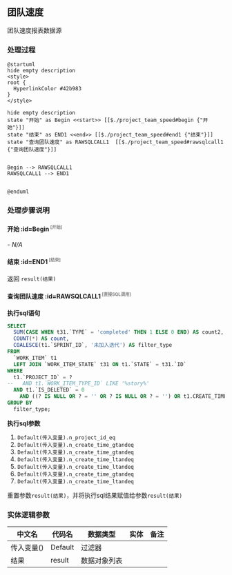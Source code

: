 ## 团队速度 <!-- {docsify-ignore-all} -->

   团队速度报表数据源

### 处理过程

```plantuml
@startuml
hide empty description
<style>
root {
  HyperlinkColor #42b983
}
</style>

hide empty description
state "开始" as Begin <<start>> [[$./project_team_speed#begin {"开始"}]]
state "结束" as END1 <<end>> [[$./project_team_speed#end1 {"结束"}]]
state "查询团队速度" as RAWSQLCALL1  [[$./project_team_speed#rawsqlcall1 {"查询团队速度"}]]


Begin --> RAWSQLCALL1
RAWSQLCALL1 --> END1


@enduml
```


### 处理步骤说明

#### 开始 :id=Begin<sup class="footnote-symbol"> <font color=gray size=1>[开始]</font></sup>



*- N/A*
#### 结束 :id=END1<sup class="footnote-symbol"> <font color=gray size=1>[结束]</font></sup>



返回 `result(结果)`

#### 查询团队速度 :id=RAWSQLCALL1<sup class="footnote-symbol"> <font color=gray size=1>[直接SQL调用]</font></sup>



<p class="panel-title"><b>执行sql语句</b></p>

```sql
SELECT
  SUM(CASE WHEN t31.`TYPE` = 'completed' THEN 1 ELSE 0 END) AS count2,
  COUNT(*) AS count,
  COALESCE(t1.`SPRINT_ID`, '未加入迭代') AS filter_type
FROM
  `WORK_ITEM` t1
  LEFT JOIN `WORK_ITEM_STATE` t31 ON t1.`STATE` = t31.`ID`
WHERE
  t1.`PROJECT_ID` = ?
--   AND t1.`WORK_ITEM_TYPE_ID` LIKE '%story%'
  AND t1.`IS_DELETED` = 0
	AND ((? IS NULL OR ? = '' OR ? IS NULL OR ? = '') OR t1.CREATE_TIME BETWEEN ? and ? )
GROUP BY
  filter_type;

```

<p class="panel-title"><b>执行sql参数</b></p>

1. `Default(传入变量).n_project_id_eq`
2. `Default(传入变量).n_create_time_gtandeq`
3. `Default(传入变量).n_create_time_gtandeq`
4. `Default(传入变量).n_create_time_ltandeq`
5. `Default(传入变量).n_create_time_ltandeq`
6. `Default(传入变量).n_create_time_gtandeq`
7. `Default(传入变量).n_create_time_ltandeq`

重置参数`result(结果)`，并将执行sql结果赋值给参数`result(结果)`



### 实体逻辑参数

|    中文名   |    代码名    |  数据类型    |  实体   |备注 |
| --------| --------| -------- | -------- | --------   |
|传入变量(<i class="fa fa-check"/></i>)|Default|过滤器|||
|结果|result|数据对象列表|||
